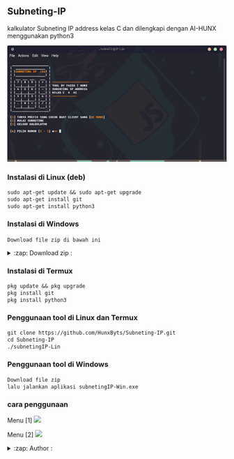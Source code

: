 ## Subneting-IP
kalkulator Subneting IP address kelas C dan dilengkapi dengan AI-HUNX menggunakan python3

<img src="https://github.com/HunxByts/Subneting-IP/blob/main/asset/sbn1.png">

### Instalasi di Linux (deb)
```
sudo apt-get update && sudo apt-get upgrade
sudo apt-get install git
sudo apt-get install python3
```
### Instalasi di Windows
```Download file zip di bawah ini``` 
<details>
<summary>:zap: Download zip :</summary>                                                                                       
<a href="https://github.com/HunxByts/Subneting-IP/archive/refs/heads/main.zip">Download subneting-ip</a>
</details>

### Instalasi di Termux
```
pkg update && pkg upgrade
pkg install git
pkg install python3
```

### Penggunaan tool di Linux dan Termux
```
git clone https://github.com/HunxByts/Subneting-IP.git
cd Subneting-IP
./subnetingIP-Lin
```

### Penggunaan tool di Windows 
```
Download file zip
lalu jalankan aplikasi subnetingIP-Win.exe
```

### cara penggunaan

Menu [1]
<img src="https://github.com/HunxByts/Subneting-IP/blob/main/asset/sbn2.png">

Menu [2]
<img src="https://github.com/HunxByts/Subneting-IP/blob/main/asset/sb3.png">

<details>
<summary>:zap: Author :</summary>
<strong><a href="https://github.com/HunxByts">HunxByts</a></strong>
</details>

